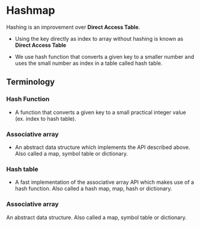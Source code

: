 # Hashmap

Hashing is an improvement over **Direct Access Table**.

- Using the key directly as index to array without hashing is known as **Direct Access Table**

- We use hash function that converts a given key to a smaller number and uses the small number as index in a table called hash table.

## Terminology

### Hash Function

- A function that converts a given key to a small practical integer value (ex. index to hash table).

### Associative array

- An abstract data structure which implements the API described above. Also called a map, symbol table or dictionary.

### Hash table

- A fast implementation of the associative array API which makes use of a hash function. Also called a hash map, map, hash or dictionary.

### Associative array

An abstract data structure. Also called a map, symbol table or dictionary.

